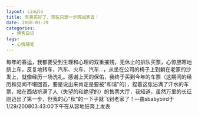 ```yaml
---
layout: single
title: 车票买好了，现在只想一步跨回家去！
date: 2008-01-29
categories:
  - 博客日记
tags:
  - 心情随笔
---
```


每年的春运，我都要受到生理和心理的双重摧残，无休止的排队买票，心惊胆寒地挤上车，反复地转车，汽车、火车、汽车...，从坐在公司的椅子上到躺在老家的沙发上，就像经历一场洗礼。感谢上天的保佑，我终于买到今年的车票（这期间的经历和见闻不堪回首，要是说出来肯定是要被\"和谐\"的），捏着这张沾满了汗水的车票，站在西站挤满了人（失望的和绝望的）的售票大厅，我知道，虽然万里的长征刚迈出了第一步，但我的心\"秋\"的一下子就飞到老家了！--由sbabybird于1/29/200803&#58;43&#58;00下午在从容地狂奔上发表
